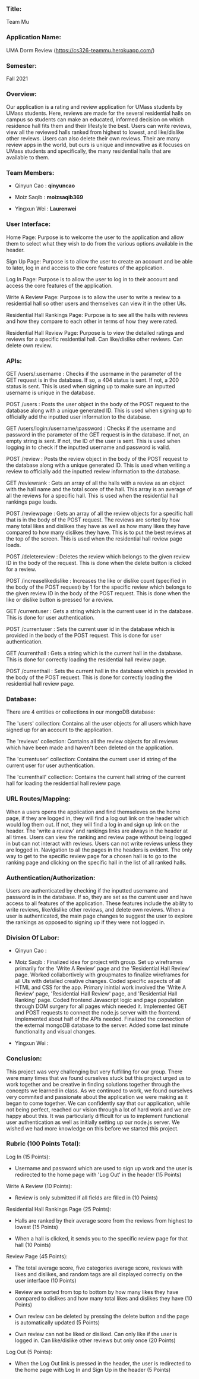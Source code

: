 ### **Title**: 
Team Mu

### **Application Name**: 
UMA Dorm Review (https://cs326-teammu.herokuapp.com/)

### **Semester**: 
Fall 2021

### **Overview**: 
Our application is a rating and review application for UMass students by UMass students. Here, reviews are made for the several residential halls on campus so students can make an educated, informed decision on which residence hall fits them and their lifestyle the best. Users can write reviews, view all the reviewed halls ranked from highest to lowest, and like/dislike other reviews. Users can also delete their own reviews. Their are many review apps in the world, but ours is unique and innovative as it focuses on UMass students and specifically, the many residential halls that are available to them.

### **Team Members**:
- Qinyun Cao : **qinyuncao**

- Moiz Saqib : **moizsaqib369**

- Yingxun Wei : **Laurenwei**

### **User Interface**: 
Home Page: Purpose is to welcome the user to the application and allow them to select what they wish to do from the various options available in the header.

Sign Up Page: Purpose is to allow the user to create an account and be able to later, log in and access to the core features of the application.

Log In Page: Purpose is to allow the user to log in to their account and access the core features of the application.

Write A Review Page: Purpose is to allow the user to write a review to a residential hall so other users and themselves can view it in the other UIs.

Residential Hall Rankings Page: Purpose is to see all the halls with reviews and how they compare to each other in terms of how they were rated.

Residential Hall Review Page: Purpose is to view the detailed ratings and reviews for a specific residential hall. Can like/dislike other reviews. Can delete own review.

### **APIs**:
GET /users/:username : Checks if the username in the parameter of the GET request is in the database. If so, a 404 status is sent. If not, a 200 status is sent. This is used when signing up to make sure an inputted username is unique in the database.

POST /users : Posts the user object in the body of the POST request to the database along with a unique generated ID. This is used when signing up to officially add the inputted user information to the database.

GET /users/login:/username/:password : Checks if the username and password in the parameter of the GET request is in the database. If not, an empty string is sent. If not, the ID of the user is sent. This is used when logging in to check if the inputted username and password is valid.

POST /review : Posts the review object in the body of the POST request to the database along with a unique generated ID. This is used when writing a review to officially add the inputted review information to the database.

GET /reviewrank : Gets an array of all the halls with a review as an object with the hall name and the total score of the hall. This array is an average of all the reviews for a specific hall. This is used when the residential hall rankings page loads.

POST /reviewpage : Gets an array of all the review objects for a specific hall that is in the body of the POST request. The reviews are sorted by how many total likes and dislikes they have as well as how many likes they have compared to how many dislikes they have. This is to put the best reviews at the top of the screen. This is used when the residential hall review page loads.

POST /deletereview : Deletes the review which belongs to the given review ID in the body of the request. This is done when the delete button is clicked for a review.

POST /increaselikedislike : Increases the like or dislike count (specified in the body of the POST request) by 1 for the specific review which belongs to the given review ID in the body of the POST request. This is done when the like or dislike button is pressed for a review.

GET /currentuser : Gets a string which is the current user id in the database. This is done for user authentication.

POST /currentuser : Sets the current user id in the database which is provided in the body of the POST request. This is done for user authentication.

GET /currenthall : Gets a string which is the current hall in the database. This is done for correctly loading the residential hall review page.

POST /currenthall : Sets the current hall in the database which is provided in the body of the POST request. This is done for correctly loading the residential hall review page.

### **Database**: 
There are 4 entities or collections in our mongoDB database:

The 'users' collection: Contains all the user objects for all users which have signed up for an account to the application.

The 'reviews' collection: Contains all the review objects for all reviews which have been made and haven't been deleted on the application.

The 'currentuser' collection: Contains the current user id string of the current user for user authentication.

The 'currenthall' collection: Contains the current hall string of the current hall for loading the residential hall review page.

### **URL Routes/Mapping**: 
When a users opens the application and find themseleves on the home page, if they are logged in, they will find a log out link on the header which would log them out. If not, they will find a log in and sign up link on the header. The 'write a review' and rankings links are always in the header at all times. Users can view the ranking and review page without being logged in but can not interact with reviews. Users can not write reviews unless they are logged in. Navigation to all the pages in the headers is evident. The only way to get to the specific review page for a chosen hall is to go to the ranking page and clicking on the specific hall in the list of all ranked halls.

### **Authentication/Authorization**: 
Users are authenticated by checking if the inputted username and password is in the database. If so, they are set as the current user and have access to all features of the application. These features include the ability to write reviews, like/dislike other reviews, and delete own reviews. When a user is authenticated, the main page changes to suggest the user to explore the rankings as opposed to signing up if they were not logged in.

### **Division Of Labor**: 
- Qinyun Cao : 

- Moiz Saqib : Finalized idea for project with group. Set up wireframes primarily for the 'Write A Review' page and the 'Residential Hall Review' page. Worked collabortively with groupmates to finalize wireframes for all UIs with detailed creative changes. Coded specific aspects of all HTML and CSS for the app. Primary inintial work involved the 'Write A Review' page, 'Residential Hall Review' page, and 'Residential Hall Ranking' page. Coded frontend Javascript logic and page population through DOM surgery for all pages which needed it. Implemented GET and POST requests to connect the node.js server with the frontend. Implemented about half of the APIs needed. Finalized the connection of the external mongoDB database to the server. Added some last minute functionality and visual changes.

- Yingxun Wei : 

### **Conclusion**: 
This project was very challenging but very fulfilling for our group. There were many times that we found ourselves stuck but this project urged us to work together and be creative in finding solutions together through the concepts we learned in class. As we continued to work, we found ourselves very commited and passionate about the application we were making as it began to come together. We can confidently say that our application, while not being perfect, reached our vision through a lot of hard work and we are happy about this. It was particularly difficult for us to implement functional user authentication as well as initially setting up our node.js server. We wished we had more knowledge on this before we started this project.

### **Rubric (100 Points Total)**: 
Log In (15 Points):

- Username and password which are used to sign up work and the user is redirected to the home page with 'Log Out' in the header (15 Points)

Write A Review (10 Points):

- Review is only submitted if all fields are filled in (10 Points)

Residential Hall Rankings Page (25 Points):

- Halls are ranked by their average score from the reviews from highest to lowest (15 Points)

- When a hall is clicked, it sends you to the specific review page for that hall (10 Points)

Review Page (45 Points):

- The total average score, five categories average score, reviews with likes and dislikes, and random tags are all displayed correctly on the user interface (10 Points)

- Review are sorted from top to bottom by how many likes they have compared to dislikes and how many total likes and dislikes they have (10 Points)

- Own review can be deleted by pressing the delete button and the page is automatically updated (5 Points)

- Own review can not be liked or disliked. Can only like if the user is logged in. Can like/dislike other reviews but only once (20 Points)

Log Out (5 Points):

- When the Log Out link is pressed in the header, the user is redirected to the home page with Log In and Sign Up in the header (5 Points)
